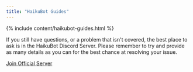 ```yaml
---
title: "HaikuBot Guides"
---
```


{% include content/haikubot-guides.html %}

If you still have questions, or a problem that isn't covered, the best place to ask is in the HaikuBot Discord Server. Please remember to try and provide as many details as you can for the best chance at resolving your issue.

<div class="button-row">
    <a class="button button-haiku" href="https://discord.gg/Cm5v93M">
        <span class="button-inner">Join Official Server</span>
    </a>
</div>
